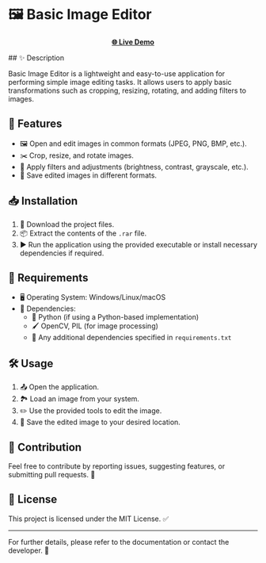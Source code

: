 # 🖼️ Basic Image Editor
<p align="center">
  <a href="https://monaderrrr.github.io/Ramadan-Challenge-with-10-JavaScript-Projects/Basic%20Image%20Editor/index.html" target="_blank"><strong>🌐 Live Demo</strong></a> 
</p>
## ✨ Description

Basic Image Editor is a lightweight and easy-to-use application for performing simple image editing tasks. It allows users to apply basic transformations such as cropping, resizing, rotating, and adding filters to images.

## 🚀 Features

- 🖼️ Open and edit images in common formats (JPEG, PNG, BMP, etc.).
- ✂️ Crop, resize, and rotate images.
- 🎨 Apply filters and adjustments (brightness, contrast, grayscale, etc.).
- 💾 Save edited images in different formats.

## 📥 Installation

1. 📂 Download the project files.
2. 📦 Extract the contents of the `.rar` file.
3. ▶️ Run the application using the provided executable or install necessary dependencies if required.

## 📌 Requirements

- 🖥️ Operating System: Windows/Linux/macOS
- 📜 Dependencies:
  - 🐍 Python (if using a Python-based implementation)
  - 🖌️ OpenCV, PIL (for image processing)
  - 📄 Any additional dependencies specified in `requirements.txt`

## 🛠️ Usage

1. 📤 Open the application.
2. 🏞️ Load an image from your system.
3. ✏️ Use the provided tools to edit the image.
4. 💾 Save the edited image to your desired location.

## 🤝 Contribution

Feel free to contribute by reporting issues, suggesting features, or submitting pull requests. 🚀

## 📜 License

This project is licensed under the MIT License. ✅

---

For further details, please refer to the documentation or contact the developer. 📩
